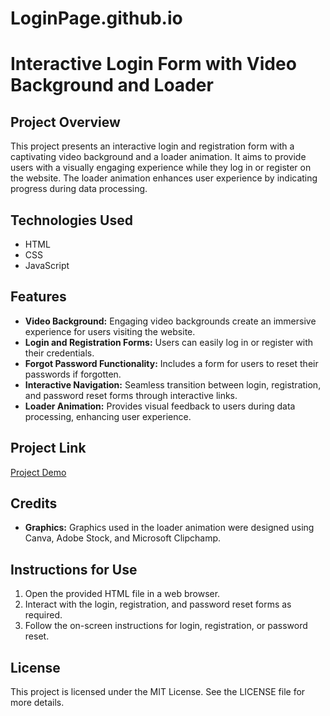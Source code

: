 # LoginPage.github.io
# Interactive Login Form with Video Background and Loader

## Project Overview

This project presents an interactive login and registration form with a captivating video background and a loader animation. It aims to provide users with a visually engaging experience while they log in or register on the website. The loader animation enhances user experience by indicating progress during data processing.

## Technologies Used

- HTML
- CSS
- JavaScript

## Features

- **Video Background:** Engaging video backgrounds create an immersive experience for users visiting the website.
- **Login and Registration Forms:** Users can easily log in or register with their credentials.
- **Forgot Password Functionality:** Includes a form for users to reset their passwords if forgotten.
- **Interactive Navigation:** Seamless transition between login, registration, and password reset forms through interactive links.
- **Loader Animation:** Provides visual feedback to users during data processing, enhancing user experience.

## Project Link

[Project Demo](https://drive.google.com/file/d/1O4gwoTtrQhd1DR5S9OOAgT2BFvOza-bv/view?usp=drive_link)

## Credits

- **Graphics:** Graphics used in the loader animation were designed using Canva, Adobe Stock, and Microsoft Clipchamp.

## Instructions for Use

1. Open the provided HTML file in a web browser.
2. Interact with the login, registration, and password reset forms as required.
3. Follow the on-screen instructions for login, registration, or password reset.

## License

This project is licensed under the MIT License. See the LICENSE file for more details.
